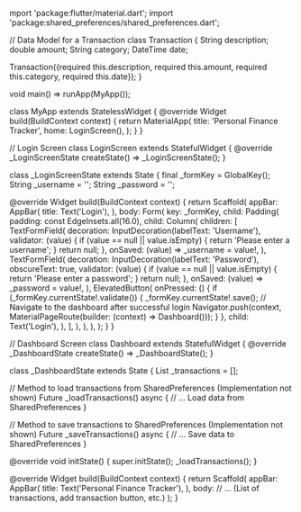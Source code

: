 mport 'package:flutter/material.dart';
import 'package:shared_preferences/shared_preferences.dart';

// Data Model for a Transaction
class Transaction {
  String description;
  double amount;
  String category;
  DateTime date;

  Transaction({required this.description, required this.amount, required this.category, required this.date});
}

void main() => runApp(MyApp());

class MyApp extends StatelessWidget {
  @override
  Widget build(BuildContext context) {
    return MaterialApp(
      title: 'Personal Finance Tracker',
      home: LoginScreen(),
    );
  }
}

// Login Screen
class LoginScreen extends StatefulWidget {
  @override
  _LoginScreenState createState() => _LoginScreenState();
}

class _LoginScreenState extends State<LoginScreen> {
  final _formKey = GlobalKey<FormState>();
  String _username = '';
  String _password = '';

  @override
  Widget build(BuildContext context) {
    return Scaffold(
      appBar: AppBar(
        title: Text('Login'),
      ),
      body: Form(
        key: _formKey,
        child: Padding(
          padding: const EdgeInsets.all(16.0),
          child: Column(
            children: [
              TextFormField(
                decoration: InputDecoration(labelText: 'Username'),
                validator: (value) {
                  if (value == null || value.isEmpty) {
                    return 'Please enter a username';
                  }
                  return null;
                },
                onSaved: (value) => _username = value!,
              ),
              TextFormField(
                decoration: InputDecoration(labelText: 'Password'),
                obscureText: true,
                validator: (value) {
                  if (value == null || value.isEmpty) {
                    return 'Please enter a password';
                  }
                  return null;
                },
                onSaved: (value) => _password = value!,
              ),
              ElevatedButton(
                onPressed: () {
                  if (_formKey.currentState!.validate()) {
                    _formKey.currentState!.save();
                    // Navigate to the dashboard after successful login
                    Navigator.push(context, MaterialPageRoute(builder: (context) => Dashboard()));
                  }
                },
                child: Text('Login'),
              ),
            ],
          ),
        ),
      ),
    );
  }
}

// Dashboard Screen
class Dashboard extends StatefulWidget {
  @override
  _DashboardState createState() => _DashboardState();
}

class _DashboardState extends State<Dashboard> {
  List<Transaction> _transactions = [];

  // Method to load transactions from SharedPreferences (Implementation not shown)
  Future<void> _loadTransactions() async {
    // ... Load data from SharedPreferences
  }

  // Method to save transactions to SharedPreferences (Implementation not shown)
  Future<void> _saveTransactions() async {
    // ... Save data to SharedPreferences
  }

  @override
  void initState() {
    super.initState();
    _loadTransactions();
  }

  @override
  Widget build(BuildContext context) {
    return Scaffold(
      appBar: AppBar(
        title: Text('Personal Finance Tracker'),
      ),
      body: // ... (List of transactions, add transaction button, etc.)
    );
  }

